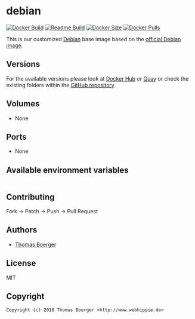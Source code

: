 # debian

[![Docker Build](https://github.com/dockhippie/debian/workflows/docker/badge.svg)](https://github.com/dockhippie/debian/actions?query=workflow%3Adocker) [![Readme Build](https://github.com/dockhippie/debian/workflows/readme/badge.svg)](https://github.com/dockhippie/debian/actions?query=workflow%3Areadme) [![Docker Size](https://img.shields.io/docker/image-size/webhippie/debian/latest)](#) [![Docker Pulls](https://img.shields.io/docker/pulls/webhippie/debian)](https://hub.docker.com/r/webhippie/debian)

This is our customized [Debian](https://www.debian.org) base image based on the [official Debian image](https://hub.docker.com/_/debian).

## Versions

For the available versions please look at [Docker Hub](https://hub.docker.com/r/webhippie/debian/tags) or [Quay](https://quay.io/repository/tboerger/debian?tab=tags) or check the existing folders within the [GitHub repository](https://github.com/dockhippie/debian).

## Volumes

* None

## Ports

* None

## Available environment variables

```console

```

## Contributing

Fork -> Patch -> Push -> Pull Request

## Authors

* [Thomas Boerger](https://github.com/tboerger)

## License

MIT

## Copyright

```console
Copyright (c) 2018 Thomas Boerger <http://www.webhippie.de>
```
